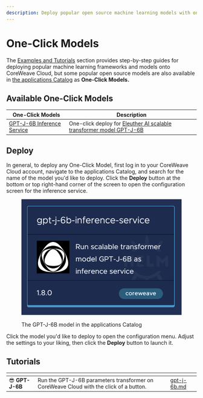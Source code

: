 ```yaml
---
description: Deploy popular open source machine learning models with one click
---
```


# One-Click Models

The [Examples and Tutorials](../) section provides step-by-step guides for deploying popular machine learning frameworks and models onto CoreWeave Cloud, but some popular open source models are also available in [the applications Catalog](../../../../coreweave-kubernetes/serverless/applications-catalog.md) as **One-Click Models.**

## Available One-Click Models

| One-Click Models                          | Description                                                                                                        |
| ----------------------------------------- | ------------------------------------------------------------------------------------------------------------------ |
| [GPT-J-6B Inference Service](gpt-j-6b.md) | One-click deploy for [Eleuther AI scalable transformer model GPT-J-6B](https://huggingface.co/EleutherAI/gpt-j-6B) |

## Deploy

In general, to deploy any One-Click Model, first log in to your CoreWeave Cloud account, navigate to the applications Catalog, and search for the name of the model you'd like to deploy. Click the **Deploy** button at the bottom or top right-hand corner of the screen to open the configuration screen for the inference service.

<figure><img src="../../../../.gitbook/assets/image (41).png" alt="Screenshot of the GPT-J-6B model in the applications Catalog"><figcaption><p>The GPT-J-6B model in the applications Catalog</p></figcaption></figure>

Click the model you'd like to deploy to open the configuration menu. Adjust the settings to your liking, then click the **Deploy** button to launch it.

## Tutorials

<table data-card-size="large" data-view="cards"><thead><tr><th></th><th></th><th></th><th data-hidden data-card-target data-type="content-ref"></th></tr></thead><tbody><tr><td><span data-gb-custom-inline data-tag="emoji" data-code="1f60e">😎</span> <strong>GPT-J-6B</strong></td><td>Run the GPT-J-6B parameters transformer on CoreWeave Cloud with the click of a button.</td><td></td><td><a href="gpt-j-6b.md">gpt-j-6b.md</a></td></tr></tbody></table>
